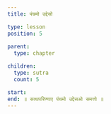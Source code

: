 ```yaml
---
title: पंचमो उद्देसो

type: lesson
position: 5
  
parent:
  type: chapter

children:
  type: sutra
  count: 5

start: 
end: ॥ सत्थपरिण्णाए पंचमो उद्देसओ समत्तो ॥ 
---
```


